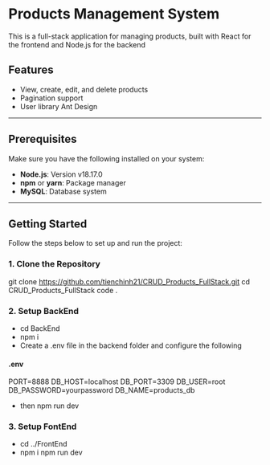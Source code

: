# Products Management System

This is a full-stack application for managing products, built with React for the frontend and Node.js for the backend

## Features

- View, create, edit, and delete products
- Pagination support
- User library Ant Design

---

## Prerequisites

Make sure you have the following installed on your system:

- **Node.js**: Version v18.17.0
- **npm** or **yarn**: Package manager
- **MySQL**: Database system

---

## Getting Started

Follow the steps below to set up and run the project:

### 1. Clone the Repository

git clone https://github.com/tienchinh21/CRUD_Products_FullStack.git
cd CRUD_Products_FullStack
code .

### 2. Setup BackEnd

- cd BackEnd
- npm i
- Create a .env file in the backend folder and configure the following

#### .env

PORT=8888
DB_HOST=localhost
DB_PORT=3309
DB_USER=root
DB_PASSWORD=yourpassword
DB_NAME=products_db

- then npm run dev

### 3. Setup FontEnd

- cd ../FrontEnd
- npm i
  npm run dev
